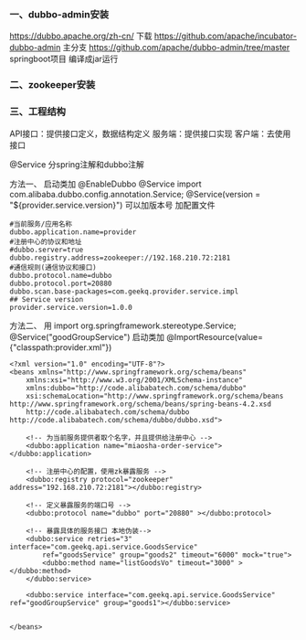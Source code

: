 ### 一、dubbo-admin安装
https://dubbo.apache.org/zh-cn/ 下载
https://github.com/apache/incubator-dubbo-admin
主分支
https://github.com/apache/dubbo-admin/tree/master  springboot项目 编译成jar运行

### 二、zookeeper安装

### 三、工程结构
API接口：提供接口定义，数据结构定义
服务端：提供接口实现
客户端：去使用接口

@Service  分spring注解和dubbo注解

方法一、
启动类加 @EnableDubbo
@Service
import com.alibaba.dubbo.config.annotation.Service;
@Service(version = "${provider.service.version}") 可以加版本号
加配置文件
```language
#当前服务/应用名称
dubbo.application.name=provider
#注册中心的协议和地址
#dubbo.server=true
dubbo.registry.address=zookeeper://192.168.210.72:2181
#通信规则(通信协议和接口)
dubbo.protocol.name=dubbo
dubbo.protocol.port=20880
dubbo.scan.base-packages=com.geekq.provider.service.impl
## Service version
provider.service.version=1.0.0
```
方法二、
用
import org.springframework.stereotype.Service;
@Service("goodGroupService")
启动类加
@ImportResource(value={"classpath:provider.xml"})
```language
<?xml version="1.0" encoding="UTF-8"?>
<beans xmlns="http://www.springframework.org/schema/beans"
	xmlns:xsi="http://www.w3.org/2001/XMLSchema-instance"
	xmlns:dubbo="http://code.alibabatech.com/schema/dubbo"
	xsi:schemaLocation="http://www.springframework.org/schema/beans http://www.springframework.org/schema/beans/spring-beans-4.2.xsd
	http://code.alibabatech.com/schema/dubbo http://code.alibabatech.com/schema/dubbo/dubbo.xsd">
		
	<!-- 为当前服务提供者取个名字，并且提供给注册中心 -->
	<dubbo:application name="miaosha-order-service"></dubbo:application>
	
	<!-- 注册中心的配置，使用zk暴露服务 -->
	<dubbo:registry protocol="zookeeper" address="192.168.210.72:2181"></dubbo:registry>

	<!-- 定义暴露服务的端口号 -->
	<dubbo:protocol name="dubbo" port="20880" ></dubbo:protocol>

	<!-- 暴露具体的服务接口 本地伪装-->
	<dubbo:service retries="3" interface="com.geekq.api.service.GoodsService"
		ref="goodsService" group="goods2" timeout="6000" mock="true">
		<dubbo:method name="listGoodsVo" timeout="3000" ></dubbo:method>
	</dubbo:service>

	<dubbo:service interface="com.geekq.api.service.GoodsService" ref="goodGroupService" group="goods1"></dubbo:service>


</beans>
```
